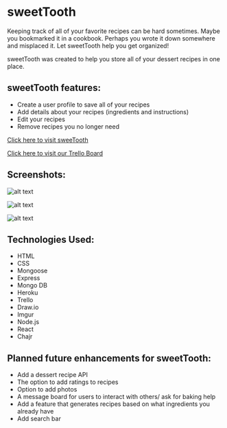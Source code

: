 # **sweetTooth**

Keeping track of all of your favorite recipes can be hard sometimes. Maybe you bookmarked it in a cookbook. Perhaps you wrote it down somewhere and misplaced it. Let sweetTooth help you get organized!

sweetTooth was created to help you store all of your dessert recipes in one place. 

## sweetTooth features:
- Create a user profile to save all of your recipes
- Add details about your recipes (ingredients and instructions)
- Edit your recipes
- Remove recipes you no longer need 

[Click here to visit sweeTooth](https://sweet-tooth1.herokuapp.com/)

[Click here to visit our Trello Board](https://trello.com/b/Z8BmcBIJ/sweettooth)

## Screenshots:

![alt text](https://i.imgur.com/KK1fwbE.png)

![alt text](https://i.imgur.com/EqdOguR.png)

![alt text](https://i.imgur.com/7p4Ry4I.png)

## Technologies Used:
- HTML
- CSS
- Mongoose
- Express
- Mongo DB
- Heroku
- Trello
- Draw.io
- Imgur
- Node.js
- React
- Chajr

## Planned future enhancements for sweetTooth:
- Add a dessert recipe API
- The option to add ratings to recipes
- Option to add photos
- A message board for users to interact with others/ ask for baking help
- Add a feature that generates recipes based on what ingredients you already have
- Add search bar
